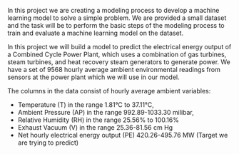In this project we are creating a modeling process to develop a machine learning model to solve a simple problem. 
We are provided a small dataset and the task will be to perform the basic steps of the modeling process to train and evaluate a machine learning model on the dataset.  

In this project we will build a model to predict the electrical energy output of a Combined Cycle Power Plant, 
which uses a combination of gas turbines, steam turbines, and heat recovery steam generators to generate power. 
We have a set of 9568 hourly average ambient environmental readings from sensors at the power plant which we will use in our model.

The columns in the data consist of hourly average ambient variables:
- Temperature (T) in the range 1.81°C to 37.11°C,
- Ambient Pressure (AP) in the range 992.89-1033.30 milibar,
- Relative Humidity (RH) in the range 25.56% to 100.16%
- Exhaust Vacuum (V) in the range 25.36-81.56 cm Hg
- Net hourly electrical energy output (PE) 420.26-495.76 MW (Target we are trying to predict)
